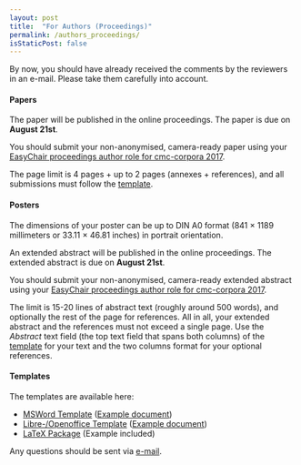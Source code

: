 ```yaml
---
layout: post
title:  "For Authors (Proceedings)"
permalink: /authors_proceedings/
isStaticPost: false
---
```

By now, you should have already received the comments by the reviewers in an e-mail. Please take them carefully into account.

#### Papers
The paper will be published in the online proceedings. The paper is due on
**August 21st**.

You should submit your non-anonymised, camera-ready paper using your [EasyChair
proceedings author role for cmc-corpora
2017](https://easychair.org/conferences/?conf=cmccorpora2017).

The page limit is 4 pages + up to 2 pages (annexes + references), and all submissions
must follow the [template](#templates).


#### Posters
The dimensions of your poster can be up to DIN A0 format (841 × 1189
millimeters or 33.11 × 46.81 inches) in portrait orientation.

An extended abstract will be published in the online proceedings. The extended
abstract is due on **August 21st**.

You should submit your non-anonymised, camera-ready extended abstract using
your [EasyChair proceedings author role for cmc-corpora
2017](https://easychair.org/conferences/?conf=cmccorpora2017). 

The limit is 15-20 lines of abstract text (roughly around 500 words), and
optionally the rest of the page for references. All in all, your extended
abstract and the references must not exceed a single page. Use the *Abstract*
text field (the top text field that spans both columns) of the
[template](#templates) for your text and the two columns format for your
optional references. 


#### Templates
<a id="templates"></a>

The templates are available here:

 - [MSWord Template](/assets/authors-kit/template_msword_cmc-corpora2017.dotx) ([Example document](/assets/authors-kit/template_msword_cmc-corpora2017.pdf))
 - [Libre-/Openoffice Template](/assets/authors-kit/template_open-libre_cmc-corpora2017.ott) ([Example document](/assets/authors-kit/template_open-libre_cmc-corpora2017.pdf))
 - [LaTeX Package](/assets/authors-kit/template_latex_cmc-corpora2017.tgz) (Example included)

Any questions should be sent via [e-mail](mailto:cmccorpora2017@easychair.org).
